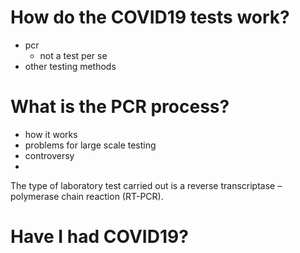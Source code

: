 # How do the COVID19 tests work?

- pcr
  - not a test per se
- other testing methods

# What is the PCR process?

- how it works
- problems for large scale testing
- controversy
-

The type of laboratory test carried out is a reverse transcriptase – polymerase chain reaction (RT-PCR).

# Have I had COVID19?
